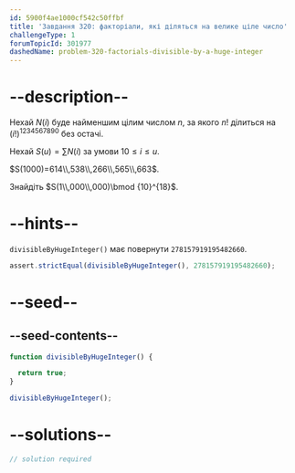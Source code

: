 ```yaml
---
id: 5900f4ae1000cf542c50ffbf
title: 'Завдання 320: факторіали, які діляться на велике ціле число'
challengeType: 1
forumTopicId: 301977
dashedName: problem-320-factorials-divisible-by-a-huge-integer
---
```


# --description--

Нехай $N(i)$ буде найменшим цілим числом $n$, за якого $n!$ ділиться на $(i!)^{1234567890}$ без остачі.

Нехай $S(u) = \sum N(i)$ за умови $10 ≤ i ≤ u$.

$S(1000)=614\\,538\\,266\\,565\\,663$.

Знайдіть $S(1\\,000\\,000)\bmod {10}^{18}$.

# --hints--

`divisibleByHugeInteger()` має повернути `278157919195482660`.

```js
assert.strictEqual(divisibleByHugeInteger(), 278157919195482660);
```

# --seed--

## --seed-contents--

```js
function divisibleByHugeInteger() {

  return true;
}

divisibleByHugeInteger();
```

# --solutions--

```js
// solution required
```
